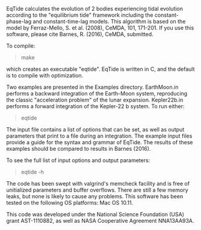 EqTide calculates the evolution of 2 bodies experiencing tidal
evolution according to the "equilibrium tide" framework including the constant-phase-lag and constant-time-lag models. This algorithm is based on the model by Ferraz-Mello, S. et al. (2008), CeMDA, 101, 171-201. If you use this software, please cite Barnes, R. (2016), CeMDA, submitted.

To compile:

> make

which creates an executable "eqtide". EqTide is written in C, and
the default is to compile with optimization.

Two examples are presented in the Examples directory. EarthMoon.in
performs a backward integration of the Earth-Moon system, reproducing
the classic "acceleration problem" of the lunar
expansion. Kepler22b.in performs a forward integration of the
Kepler-22 b system. To run either:

> eqtide <filename>

The input file contains a list of options that can be set, as well as
output parameters that print to a file during an integration. The
example input files provide a guide for the syntax and grammar of
EqTide. The results of these examples should be compared to results in
Barnes (2016).

To see the full list of input options and output parameters:

> eqtide -h 

The code has been swept with valgrind's memcheck facility and is free of
unitialized parameters and buffer overflows. There are still a few memory leaks,
but none is likely to cause any problems. This software has been tested on 
the following OS platforms: Mac OS 10.11.

This code was developed under the National Science Foundation (USA)
grant AST-1110882, as well as NASA Cooperative Agreement NNA13AA93A.

